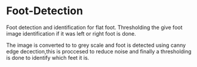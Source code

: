# Foot-Detection
Foot detection and identification for flat foot. Thresholding the give foot image identification if it was left or right foot is done.

The image is converted to to grey scale and foot is detected using canny edge decection,this is proccesed to reduce noise and finally a thresholding is done to identify which feet it is.
